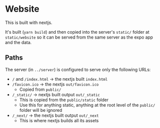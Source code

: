 # Website

This is built with nextjs.

It's built (`yarn build`) and then copied into the server's `static/` folder
at `static/website` so it can be served from the same server as the expo app
and the data.

## Paths

The server (in `../server`) is configured to serve only the following URLs:

- `/` and `/index.html` -> the nextjs built `index.html`
- `/favicon.ico` -> the nextjs `out/favicon.ico`
  - Copied from `public/`
- `/_static/` -> nextjs built output `out/_static`
  - This is copied from the `public/static` folder
  - Use this for anything static, anything at the root level of the `public/`
    folder will be ignored
- `/_next/` -> the nextjs built output `out/_next`
  - This is where nextjs builds all its assets
